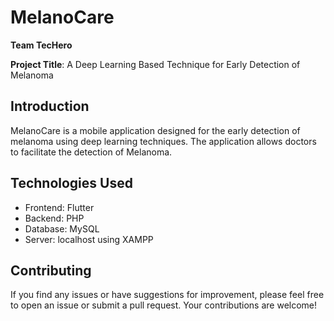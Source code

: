 # MelanoCare

**Team TecHero**

**Project Title**: A Deep Learning Based Technique for Early Detection of Melanoma

## Introduction 
MelanoCare is a mobile application designed for the early detection of melanoma using deep learning techniques. The application allows doctors to facilitate the detection of Melanoma.

## Technologies Used
+ Frontend: Flutter
+ Backend: PHP
+ Database: MySQL
+ Server: localhost using XAMPP

## Contributing
If you find any issues or have suggestions for improvement, please feel free to open an issue or submit a pull request. Your contributions are welcome!
